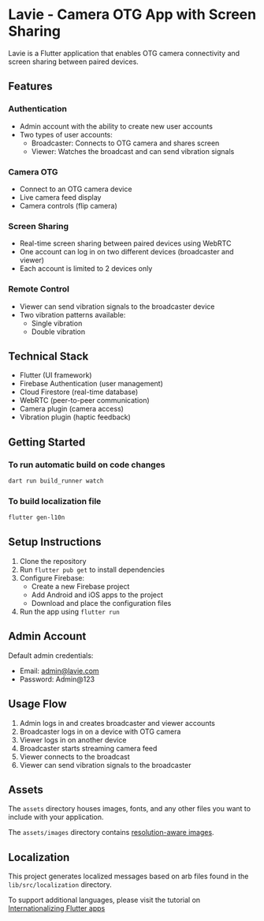 # Lavie - Camera OTG App with Screen Sharing

Lavie is a Flutter application that enables OTG camera connectivity and screen sharing between paired devices.

## Features

### Authentication
- Admin account with the ability to create new user accounts
- Two types of user accounts:
  - Broadcaster: Connects to OTG camera and shares screen
  - Viewer: Watches the broadcast and can send vibration signals

### Camera OTG
- Connect to an OTG camera device
- Live camera feed display
- Camera controls (flip camera)

### Screen Sharing
- Real-time screen sharing between paired devices using WebRTC
- One account can log in on two different devices (broadcaster and viewer)
- Each account is limited to 2 devices only

### Remote Control
- Viewer can send vibration signals to the broadcaster device
- Two vibration patterns available:
  - Single vibration
  - Double vibration

## Technical Stack

- Flutter (UI framework)
- Firebase Authentication (user management)
- Cloud Firestore (real-time database)
- WebRTC (peer-to-peer communication)
- Camera plugin (camera access)
- Vibration plugin (haptic feedback)

## Getting Started

### To run automatic build on code changes

``` bash
dart run build_runner watch
```

### To build localization file

``` bash
flutter gen-l10n
```

## Setup Instructions

1. Clone the repository
2. Run `flutter pub get` to install dependencies
3. Configure Firebase:
   - Create a new Firebase project
   - Add Android and iOS apps to the project
   - Download and place the configuration files
4. Run the app using `flutter run`

## Admin Account

Default admin credentials:
- Email: admin@lavie.com
- Password: Admin@123

## Usage Flow

1. Admin logs in and creates broadcaster and viewer accounts
2. Broadcaster logs in on a device with OTG camera
3. Viewer logs in on another device
4. Broadcaster starts streaming camera feed
5. Viewer connects to the broadcast
6. Viewer can send vibration signals to the broadcaster

## Assets

The `assets` directory houses images, fonts, and any other files you want to
include with your application.

The `assets/images` directory contains [resolution-aware
images](https://flutter.dev/docs/development/ui/assets-and-images#resolution-aware).

## Localization

This project generates localized messages based on arb files found in
the `lib/src/localization` directory.

To support additional languages, please visit the tutorial on
[Internationalizing Flutter
apps](https://flutter.dev/docs/development/accessibility-and-localization/internationalization)
